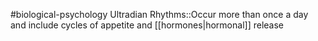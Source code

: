 #biological-psychology 
Ultradian Rhythms::Occur more than once a day and include cycles of appetite and [[hormones|hormonal]] release
<!--SR:!2023-12-20,3,250-->
